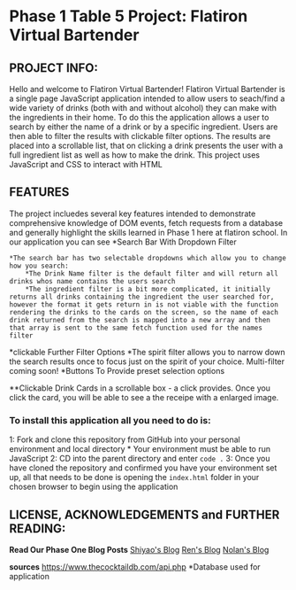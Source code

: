 
# Phase 1 Table 5 Project: Flatiron Virtual Bartender

## PROJECT INFO:

Hello and welcome to Flatiron Virtual Bartender! Flatiron Virtual Bartender is a single page JavaScript application intended to allow users to seach/find a wide variety of drinks (both with and without alcohol) they can make with the ingredients in their home. To do this the application allows a user to search by either the name of a drink or by a specific ingredient. Users are then able to filter the results with clickable filter options. The results are placed into a scrollable list, that on clicking a drink presents the user with a full ingredient list as well as how to make the drink. This project uses JavaScript and CSS to interact with HTML

## FEATURES

The project incluedes several key features intended to demonstrate comprehensive knowledge of DOM events, fetch requests from a database and generally highlight the skills learned in Phase 1 here at flatiron school. In our application you can see
*Search Bar With Dropdown Filter

    *The search bar has two selectable dropdowns which allow you to change how you search:
        *The Drink Name filter is the default filter and will return all drinks whos name contains the users search
        *The ingredient filter is a bit more complicated, it initially returns all drinks containing the ingredient the user searched for, however the format it gets return in is not viable with the function rendering the drinks to the cards on the screen, so the name of each drink returned from the search is mapped into a new array and then that array is sent to the same fetch function used for the names filter

*clickable Further Filter Options
*The spirit filter allows you to narrow down the search results once to focus just on the spirit of your choice. Multi-filter coming soon!
*Buttons To Provide preset selection options

**Clickable Drink Cards in a scrollable box - a click provides. Once you click the card, you will be able to see a the receipe with a enlarged image. 


### To install this application all you need to do is:

1: Fork and clone this repository from GitHub into your personal environment and local directory \* Your environment must be able to run JavaScript
2: CD into the parent directory and enter `code .`
3: Once you have cloned the repository and confirmed you have your environment set up, all that needs to be done is opening the `index.html` folder in your chosen browser to begin using the application

## LICENSE, ACKNOWLEDGEMENTS and FURTHER READING:

**Read Our Phase One Blog Posts**
    [Shiyao's Blog](https://medium.com/@zsshiyaozhai/behind-the-screen-my-journey-as-a-coding-rookie-through-phase-1-in-coding-bootcamp-7f3217cb7bb2)
    [Ren's Blog](https://dev.to/rcblake)
    [Nolan's Blog](https://nolan.hashnode.dev/)


**sources**
https://www.thecocktaildb.com/api.php
    *Database used for application

